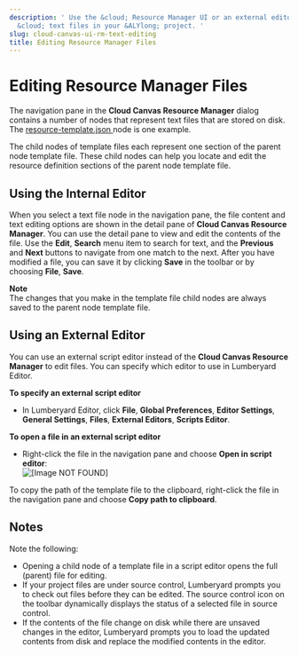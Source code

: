 ```yaml
---
description: ' Use the &cloud; Resource Manager UI or an external editor to edit the
  &cloud; text files in your &ALYlong; project. '
slug: cloud-canvas-ui-rm-text-editing
title: Editing Resource Manager Files
---
```

# Editing Resource Manager Files<a name="cloud-canvas-ui-rm-text-editing"></a>

The navigation pane in the **Cloud Canvas Resource Manager** dialog contains a number of nodes that represent text files that are stored on disk\. The [resource\-template\.json ](cloud-canvas-ui-rm-json-file-nodes.md#cloud-canvas-ui-rm-resource-template-json) node is one example\. 

The child nodes of template files each represent one section of the parent node template file\. These child nodes can help you locate and edit the resource definition sections of the parent node template file\. 

## Using the Internal Editor<a name="cloud-canvas-ui-rm-text-editing-internal-editor"></a>

When you select a text file node in the navigation pane, the file content and text editing options are shown in the detail pane of **Cloud Canvas Resource Manager**\. You can use the detail pane to view and edit the contents of the file\. Use the **Edit**, **Search** menu item to search for text, and the **Previous** and **Next** buttons to navigate from one match to the next\. After you have modified a file, you can save it by clicking **Save** in the toolbar or by choosing **File**, **Save**\. 

**Note**  
The changes that you make in the template file child nodes are always saved to the parent node template file\. 

## Using an External Editor<a name="cloud-canvas-ui-rm-text-editing-external-editor"></a>

You can use an external script editor instead of the **Cloud Canvas Resource Manager** to edit files\. You can specify which editor to use in Lumberyard Editor\.

**To specify an external script editor**
+ In Lumberyard Editor, click **File**, **Global Preferences**, **Editor Settings**, **General Settings**, **Files**, **External Editors**, **Scripts Editor**\.

**To open a file in an external script editor**
+ Right\-click the file in the navigation pane and choose **Open in script editor**:   
![\[Image NOT FOUND\]](/images/userguide/cloud_canvas/cloud-canvas-ui-rm-text-editing-open-file-external-editor.png)

 To copy the path of the template file to the clipboard, right\-click the file in the navigation pane and choose **Copy path to clipboard**\. 

## Notes<a name="cloud-canvas-ui-rm-text-editing-notes"></a>

Note the following:
+ Opening a child node of a template file in a script editor opens the full \(parent\) file for editing\. 
+  If your project files are under source control, Lumberyard prompts you to check out files before they can be edited\. The source control icon on the toolbar dynamically displays the status of a selected file in source control\. 
+  If the contents of the file change on disk while there are unsaved changes in the editor, Lumberyard prompts you to load the updated contents from disk and replace the modified contents in the editor\. 